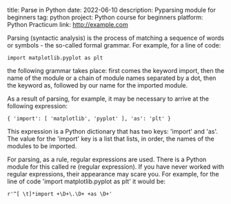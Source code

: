 ﻿title: Parse in Python
date: 2022-06-10
description: Pyparsing module for beginners
tag: python
project: Python course for beginners
platform: Python Practicum
link: http://example.com

Parsing (syntactic analysis) is the process of matching a sequence of words or symbols - the so-called formal grammar. For example, for a line of code:

	import matplotlib.pyplot as plt


the following grammar takes place: first comes the keyword import, then the name of the module or a chain of module names separated by a dot, then the keyword as, followed by our name for the imported module.

As a result of parsing, for example, it may be necessary to arrive at the following expression:

	{ 'import': [ 'matplotlib', 'pyplot' ], 'as': 'plt' }


This expression is a Python dictionary that has two keys: 'import' and 'as'. The value for the 'import' key is a list that lists, in order, the names of the modules to be imported.

For parsing, as a rule, regular expressions are used. There is a Python module for this called re (regular expression). If you have never worked with regular expressions, their appearance may scare you. For example, for the line of code 'import matplotlib.pyplot as plt' it would be:

	r'^[ \t]*import +\D+\.\D+ +as \D+'